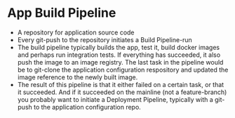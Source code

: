 # App Build Pipeline
* A repository for application source code
* Every git-push to the repository initiates a Build Pipeline-run
* The build pipeline typically builds the app, test it, build docker images and perhaps run integration tests. If everything has succeeded, it also push the image to an image registry. The last task in the pipeline would be to git-clone the application configuration respository and updated the image reference to the newly built image.
* The result of this pipeline is that it either failed on a certain task, or that it succeeded. And if it succeeded on the mainline (not a feature-branch) you probably want to initiate a Deployment Pipeline, typically with a git-push to the application configuration repo.